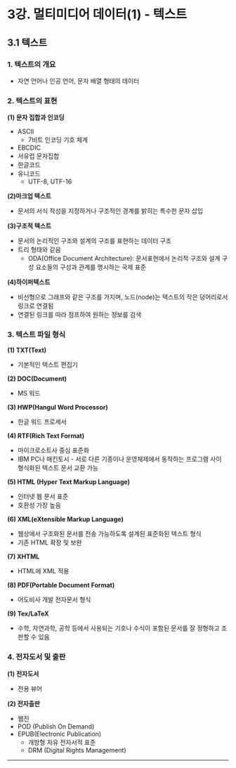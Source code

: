# 3강. 멀티미디어 데이터(1) - 텍스트

## 3.1 텍스트

### 1. 텍스트의 개요
* 자연 언어나 인공 언어, 문자 배열 형태의 데이터

### 2. 텍스트의 표현

**(1) 문자 집합과 인코딩**
* ASCII
  * 7비트 인코딩 기호 체계
* EBCDIC
* 서유럽 문자집합
* 한글코드
* 유니코드
  * UTF-8, UTF-16

**(2)마크업 텍스트**
* 문서의 서식 작성을 지정하거나 구조적인 경계를 밝히는 특수한 문자 삽입

**(3)구조적 텍스트**
* 문서의 논리적인 구조와 설계의 구조를 표현하는 데이터 구조
* 트리 형태와 같음
  * ODA(Office Document Architecture): 문서표현에서 논리적 구조와 설계 구성 요소들의 구성과 관계를 명시하는 국제 표준

**(4)하이퍼텍스트**
* 비선형으로 그래프와 같은 구조를 가지며, 노드(node)는 텍스트의 작은 덩어리로서 링크로 연결됨
* 연결된 링크를 따라 점프하여 원하는 정보를 검색

### 3. 텍스트 파일 형식

**(1) TXT(Text)**
* 기본적인 텍스트 편집기

**(2) DOC(Document)**
* MS 워드

**(3) HWP(Hangul Word Processor)**
* 한글 워드 프로세서

**(4) RTF(Rich Text Format)**
* 마이크로소트사 중심 표준화
* IBM PC나 매킨토시 - 서로 다른 기종이나 운영체제에서 동작하는 프로그램 사이 형식화된 텍스트 문서 교환 가능

**(5) HTML (Hyper Text Markup Language)**
* 인터넷 웹 문서 표준
* 호환성 가장 높음

**(6) XML(eXtensible Markup Language)**
* 웹상에서 구조화된 문서를 전송 가능하도록 설계된 표준화된 텍스트 형식
* 기존 HTML 확장 및 보완

**(7) XHTML**
* HTML에 XML 적용

**(8) PDF(Portable Document Format)**
* 어도비사 개발 전자문서 형식

**(9) Tex/LaTeX**
* 수학, 자연과학, 공학 등에서 사용되는 기호나 수식이 포함된 문서를 잘 정형하고 조판할 수 있음

### 4. 전자도서 및 출판

**(1) 전자도서**
* 전용 뷰어

**(2) 전자출판**
* 웹진
* POD (Publish On Demand)
* EPUB(Electronic Publication)
  * 개방형 자유 전자서적 표준 
  * DRM (Digital Rights Management)

---



